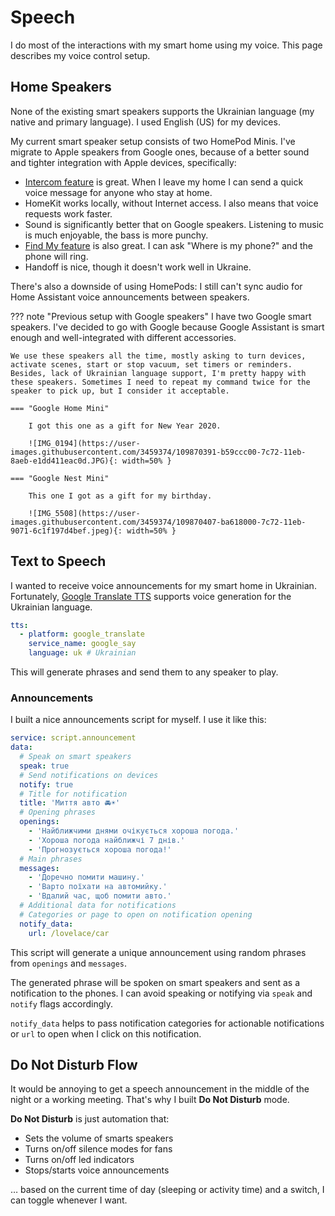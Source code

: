 # Speech

I do most of the interactions with my smart home using my voice. This page describes my voice control setup.

## Home Speakers

None of the existing smart speakers supports the Ukrainian language (my native and primary language). I used English (US) for my devices.

My current smart speaker setup consists of two HomePod Minis. I've migrate to Apple speakers from Google ones, because of a better sound and tighter integration with Apple devices, specifically:

- [Intercom feature](https://support.apple.com/uk-ua/guide/homepod/apdc2e0b5480/homepod) is great. When I leave my home I can send a quick voice message for anyone who stay at home.
- HomeKit works locally, without Internet access. I also means that voice requests work faster.
- Sound is significantly better that on Google speakers. Listening to music is much enjoyable, the bass is more punchy.
- [Find My feature](https://support.apple.com/find-my) is also great. I can ask "Where is my phone?" and the phone will ring.
- Handoff is nice, though it doesn't work well in Ukraine.

There's also a downside of using HomePods: I still can't sync audio for Home Assistant voice announcements between speakers.

<!-- prettier-ignore -->
??? note "Previous setup with Google speakers"
    I have two Google smart speakers. I've decided to go with Google because Google Assistant is smart enough and well-integrated with different accessories.

    We use these speakers all the time, mostly asking to turn devices, activate scenes, start or stop vacuum, set timers or reminders. Besides, lack of Ukrainian language support, I'm pretty happy with these speakers. Sometimes I need to repeat my command twice for the speaker to pick up, but I consider it acceptable.

    === "Google Home Mini"

        I got this one as a gift for New Year 2020.

        ![IMG_0194](https://user-images.githubusercontent.com/3459374/109870391-b59ccc00-7c72-11eb-8aeb-e1dd411eac0d.JPG){: width=50% }

    === "Google Nest Mini"

        This one I got as a gift for my birthday.

        ![IMG_5508](https://user-images.githubusercontent.com/3459374/109870407-ba618000-7c72-11eb-9071-6c1f197d4bef.jpeg){: width=50% }

## Text to Speech

I wanted to receive voice announcements for my smart home in Ukrainian. Fortunately, [Google Translate TTS](https://www.home-assistant.io/integrations/google_translate/) supports voice generation for the Ukrainian language.

```yaml
tts:
  - platform: google_translate
    service_name: google_say
    language: uk # Ukrainian
```

This will generate phrases and send them to any speaker to play.

### Announcements

I built a nice announcements script for myself. I use it like this:

```yaml
service: script.announcement
data:
  # Speak on smart speakers
  speak: true
  # Send notifications on devices
  notify: true
  # Title for notification
  title: 'Миття авто 🚘☀️'
  # Opening phrases
  openings:
    - 'Найближчими днями очікується хороша погода.'
    - 'Хороша погода найближчі 7 днів.'
    - 'Прогнозується хороша погода!'
  # Main phrases
  messages:
    - 'Доречно помити машину.'
    - 'Варто поїхати на автомийку.'
    - 'Вдалий час, щоб помити авто.'
  # Additional data for notifications
  # Categories or page to open on notification opening
  notify_data:
    url: /lovelace/car
```

This script will generate a unique announcement using random phrases from `openings` and `messages`.

The generated phrase will be spoken on smart speakers and sent as a notification to the phones. I can avoid speaking or notifying via `speak` and `notify` flags accordingly.

`notify_data` helps to pass notification categories for actionable notifications or `url` to open when I click on this notification.

## Do Not Disturb Flow

It would be annoying to get a speech announcement in the middle of the night or a working meeting. That's why I built **Do Not Disturb** mode.

**Do Not Disturb** is just automation that:

- Sets the volume of smarts speakers
- Turns on/off silence modes for fans
- Turns on/off led indicators
- Stops/starts voice announcements

… based on the current time of day (sleeping or activity time) and a switch, I can toggle whenever I want.
